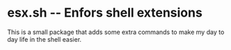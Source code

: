 # esx.sh -- Enfors shell extensions

This is a small package that adds some extra commands to make my day
to day life in the shell easier.
